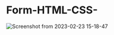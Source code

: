 # Form-HTML-CSS-
![Screenshot from 2023-02-23 15-18-47](https://user-images.githubusercontent.com/89382019/220877199-d2d5506b-bbdd-4883-808d-03f9933c79dd.png)
